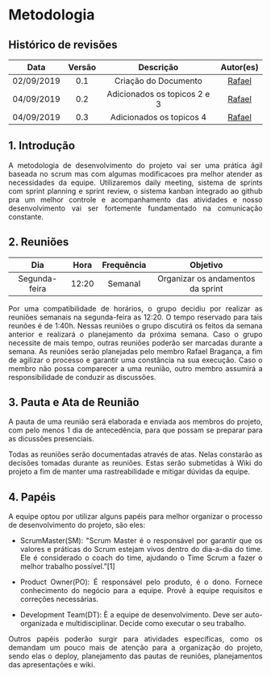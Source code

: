 # Metodologia

## Histórico de revisões
|   Data   |  Versão  |        Descrição       |          Autor(es)          |
|:--------:|:--------:|:----------------------:|:---------------------------:|
|02/09/2019|   0.1    | Criação do Documento |  [Rafael](https://github.com/rafaelbrg) |
|04/09/2019|   0.2    | Adicionados os topicos 2 e 3 |  [Rafael](https://github.com/rafaelbrg) |
|04/09/2019|   0.3    | Adicionados os topicos 4 |  [Rafael](https://github.com/rafaelbrg) |

## 1. Introdução

<p align = "justify">A metodologia de desenvolvimento do projeto vai ser uma prática ágil baseada no scrum mas com algumas modificacoes pra melhor atender as necessidades da equipe. Utilizaremos daily meeting, sistema de sprints com sprint planning e sprint review, o sistema kanban integrado ao github pra um melhor controle e acompanhamento das atividades e nosso desenvolvimento vai ser fortemente fundamentado na comunicação constante.</p>

## 2. Reuniões
|   Dia   |  Hora  |        Frequência       | Objetivo |
|:------:|:------:|:----------:|:---------:|
|Segunda-feira|12:20|Semanal|Organizar os andamentos da sprint|


<p align = "justify">Por uma compatibilidade de horários, o grupo decidiu por realizar as reuniões semanais na segunda-feira as 12:20. O tempo reservado para tais reunões é de 1:40h.
Nessas reuniões o grupo discutirá os feitos da semana anterior e realizará o planejamento da próxima semana. Caso o grupo necessite de mais tempo, outras reuniões poderão ser marcadas durante a semana.
As reuniões serão planejadas pelo membro Rafael Bragança, a fim de agilizar o processo e garantir uma constância na sua execução. Caso o membro não possa comparecer a uma reunião, outro membro assumirá a responsibilidade de conduzir as discussões. </p>  

## 3. Pauta e Ata de Reunião

<p align = "justify">A pauta de uma reunião será elaborada e enviada aos membros do projeto, com pelo menos 1 dia de antecedência, para que possam se preparar para as dicussões presenciais.</p>

<p align = "justify">Todas as reuniões serão documentadas através de atas. Nelas constarão as decisões tomadas durante as reuniões. Estas serão submetidas à Wiki do projeto a fim de manter uma rastreabilidade e mitigar dúvidas da equipe.</p>

## 4. Papéis

 <p align = "justify">A equipe optou por utilizar alguns papéis para melhor organizar o processo de desenvolvimento do projeto, são eles:</p>

 * <p align = "justify">ScrumMaster(SM): "Scrum Master é o responsável por garantir que os valores e práticas do Scrum estejam vivos dentro do dia-a-dia do time. Ele é considerado o coach do time, ajudando o Time Scrum a fazer o melhor trabalho possível."[1]</p>

* <p align = "justify">Product Owner(PO): É responsável pelo produto, é o dono. Fornece conhecimento do negócio para a equipe. Provê à equipe requisitos e correções necessárias.</p>

* <p align = "justify">Development Team(DT): È a equipe de desenvolvimento. Deve ser auto-organizada e multidisciplinar. Decide como executar o seu trabalho.</p>

 <p align = "justify">Outros papéis poderão surgir para atividades específicas, como os demandam um pouco mais de atenção para a organização do projeto, sendo elas o deploy, planejamento das pautas de reuniões, planejamentos das apresentações e wiki. </p>
